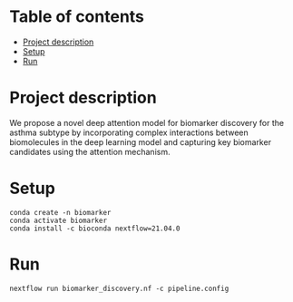 # Table of contents
* [Project description](#Project-description)
* [Setup](#setup)
* [Run](#run)

# Project description
We propose a novel deep attention model for biomarker discovery for the asthma subtype by incorporating complex interactions between biomolecules in the deep learning model and capturing
key biomarker candidates using the attention mechanism.


# Setup
~~~
conda create -n biomarker
conda activate biomarker
conda install -c bioconda nextflow=21.04.0
~~~

# Run
~~~
nextflow run biomarker_discovery.nf -c pipeline.config
~~~
